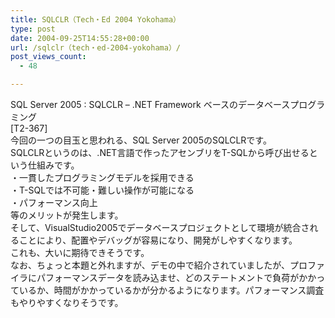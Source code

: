 ```yaml
---
title: SQLCLR（Tech・Ed 2004 Yokohama）
type: post
date: 2004-09-25T14:55:28+00:00
url: /sqlclr（tech・ed-2004-yokohama）/
post_views_count:
  - 48

---
```

SQL Server 2005 : SQLCLR &#8211; .NET Framework ベースのデータベースプログラミング  
[T2-367]  
今回の一つの目玉と思われる、SQL Server 2005のSQLCLRです。  
SQLCLRというのは、.NET言語で作ったアセンブリをT-SQLから呼び出せるという仕組みです。  
・一貫したプログラミングモデルを採用できる  
・T-SQLでは不可能・難しい操作が可能になる  
・パフォーマンス向上  
等のメリットが発生します。  
そして、VisualStudio2005でデータベースプロジェクトとして環境が統合されることにより、配置やデバッグが容易になり、開発がしやすくなります。  
これも、大いに期待できそうです。  
なお、ちょっと本題と外れますが、デモの中で紹介されていましたが、プロファイラにパフォーマンスデータを読み込ませ、どのステートメントで負荷がかかっているか、時間がかかっているかが分かるようになります。パフォーマンス調査もやりやすくなりそうです。
